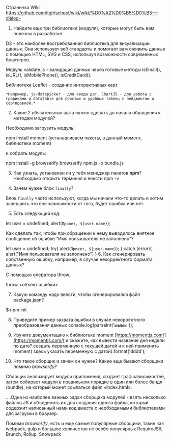 Страничка WIki https://github.com/itgirlschool/wiki/wiki/%D0%A2%D0%B5%D0%B3---dialog-


1. Найдите еще три библиотеки (модуля), которые могут быть вам полезны в разработке.

D3 -  это наиболее востребованная библиотека для визуализации данных.  Она использует веб стандарты и помогает вам оживить данные с помощью HTML, SVG и CSS, используя возможности современных браузеров.

Модуль validate.js - валидация данных через готовые методы isEmail(), isURL(), isMobilePhone(), isCreditCard().

Библиотека Leaflet - создание интерактивных карт.
    
    *Например, js-datepicker - для ввода дат, ChartJS - для работы с графиками и datatable для простых и удобных таблиц с пейджингом и сортировкой.*
    
2. Какие 2 обязательных шага нужно сделать до начала обращения к методам модулей?

Необходимо загрузить модуль:

npm install moment (устанавливаем пакеты, в данный момент, библиотеки moment)

и собрать модуль:

npm install -g browserify
browserify npm.js -o bundle.js

3. Как узнать, установлен ли у тебя менеджер пакетов **npm**?
Необходимо открыть терминал  и ввести npm -v


4. Зачем нужен блок `finally`? 

Блок `finally` часто используют, когда мы начали что-то делать и хотим завершить это вне зависимости от того, будет ошибка или нет.



5. Есть следующий код:
    
  let user = undefined;
    alert(`Привет, ${user.name}`);


   
Как сделать так, чтобы при обращении к нему выводилось внятное сообщение об ошибке "Имя пользователя не заполнено"?
    
   let user = undefined;
 try{
       alert(`Привет, ${user.name}`);
     }
catch (error){
alert("Имя пользователя не заполнено")
}
6. Как сгенерировать собственную ошибку, например, в случае некорректного формата данных?
 
 С помощью  оператора throw.

 throw <объект ошибки>

7. Какую команду надо ввести, чтобы сгенерировался файл package.json?

$ npm init

8. Приведите пример захвата ошибки в случае некорректного преобразования данных
   console.log(parseInt('ыыыы'));

  
    
    
9. Изучите документацию к библиотеке moment [https://momentjs.com/](https://momentjs.com/) и скажите, как вывести название дня недели по дате?
создать переменную с текущей датой и к ней применить moment( здесь указать переменную с датой).format('dddd');

10. Что такое сборщик и зачем он нужен? Какие еще бывают сборщики помимо *browserify*?

 Сборщик анализирует модули приложения, создает граф зависимостей, затем собирает модули в правильном порядке в один или более бандл (bundle), на который может ссылаться файл «index.html».

 ....Одна из наиболее важных задач сборщика модулей - взять несколько файлов JS и объединить их для создания одного файла, который содержит написанный нами код вместе с необходимыми библиотеками для загрузки в браузер.

 Помимо *browserify*, есть и еще самые популярные сборщики, такие как webpack, gulp  и большое количество не особо популярных RequireJSб, Brunch, Rollup, Snowpack


